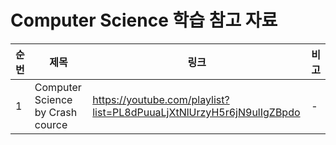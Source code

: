 # Computer Science 학습 참고 자료

| 순번 | 제목 | 링크 | 비고 |
| ---| --- | --- | --- |
| 1 | Computer Science by Crash cource | https://youtube.com/playlist?list=PL8dPuuaLjXtNlUrzyH5r6jN9ulIgZBpdo | - |
